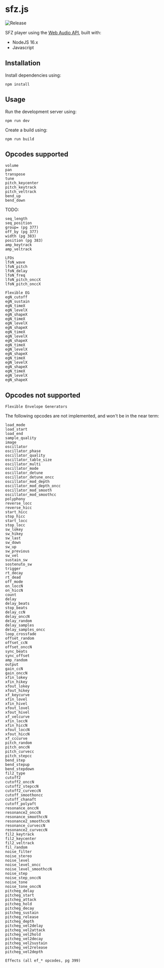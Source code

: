 # sfz.js
![Release](https://github.com/kmturley/sfz.js/workflows/Release/badge.svg)

SFZ player using the [Web Audio API](https://developer.mozilla.org/en-US/docs/Web/API/Web_Audio_API), built with:

* NodeJS 16.x
* Javascript


## Installation

Install dependencies using:

    npm install


## Usage

Run the development server using:

    npm run dev

Create a build using:

    npm run build


## Opcodes supported

    volume
    pan
    transpose
    tune
    pitch_keycenter
    pitch_keytrack
    pitch_veltrack
    bend_up
    bend_down


TODO:

    seq_length
    seq_position
    group= (pg 377)
    off_by (pg 377)
    width (pg 383)
    position (pg 383)
    amp_keytrack
    amp_veltrack

    LFOs
    lfoN_wave
    lfoN_pitch
    lfoN_delay
    lfoN_freq
    lfoN_pitch_onccX
    lfoN_pitch_onccX

    Flexible EG
    egN_cutoff
    egN_sustain
    egN_timeX
    egN_levelX
    egN_shapeX
    egN_timeX
    egN_levelX
    egN_shapeX
    egN_timeX
    egN_levelX
    egN_shapeX
    egN_timeX
    egN_levelX
    egN_shapeX
    egN_timeX
    egN_levelX
    egN_shapeX
    egN_timeX
    egN_levelX
    egN_shapeX


## Opcodes not supported

    Flexible Envelope Generators


The following opcodes are not implemented, and won't be in the near term:

    load_mode
    load_start
    load_end
    sample_quality
    image
    oscillator
    oscillator_phase
    oscillator_quality
    oscillator_table_size
    oscillator_multi
    oscillator_mode
    oscillator_detune
    oscillator_detune_oncc
    oscillator_mod_depth
    oscillator_mod_depth_oncc
    oscillator_mod_smooth
    oscillator_mod_smoothcc
    polyphony
    reverse_locc
    reverse_hicc
    start_hicc
    stop_hicc
    start_locc
    stop_locc
    sw_lokey
    sw_hikey
    sw_last
    sw_down
    sw_up
    sw_previous
    sw_vel
    sustain_sw
    sostenuto_sw
    trigger
    rt_decay
    rt_dead
    off_mode
    on_loccN
    on_hiccN
    count
    delay
    delay_beats
    stop_beats
    delay_ccN
    delay_onccN
    delay_random
    delay_samples
    delay_samples_oncc
    loop_crossfade
    offset_random
    offset_ccN
    offset_onccN
    sync_beats
    sync_offset
    amp_random
    output
    gain_ccN
    gain_onccN
    xfin_lokey
    xfin_hikey
    xfout_lokey
    xfout_hikey
    xf_keycurve
    xfin_lovel
    xfin_hivel
    xfout_lovel
    xfout_hivel
    xf_velcurve
    xfin_loccN
    xfin_hiccN
    xfout_loccN
    xfout_hiccN
    xf_cccurve
    pitch_random
    pitch_onccN
    pitch_curvecc
    pitch_stepcc
    bend_step
    bend_stepup
    bend_stepdown
    fil2_type
    cutoff2
    cutoff2_onccN
    cutoff2_stepccN
    cutoff2_curveccN
    cutoff_smoothoncc
    cutoff_chanaft
    cutoff_polyaft
    resonance_onccN
    resonance2_onccN
    resonance_smoothccN
    resonance2_smoothccN
    resonance_curveccN
    resonance2_curveccN
    fil2_keytrack
    fil2_keycenter
    fil2_veltrack
    fil_random
    noise_filter
    noise_stereo
    noise_level
    noise_level_oncc
    noise_level_smoothccN
    noise_step
    noise_step_onccN
    noise_tone
    noise_tone_onccN
    pitcheg_delay
    pitcheg_start
    pitcheg_attack
    pitcheg_hold
    pitcheg_decay
    pitcheg_sustain
    pitcheg_release
    pitcheg_depth
    pitcheg_vel2delay
    pitcheg_vel2attack
    pitcheg_vel2hold
    pitcheg_vel2decay
    pitcheg_vel2sustain
    pitcheg_vel2release
    pitcheg_vel2depth

    Effects (all ef_* opcodes, pg 399)
